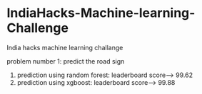 # IndiaHacks-Machine-learning-Challenge
India hacks machine learning challange

problem number 1:
predict the road sign

1. prediction using random forest: leaderboard score--> 99.62
2. prediction using xgboost: leaderboard score--> 99.88
